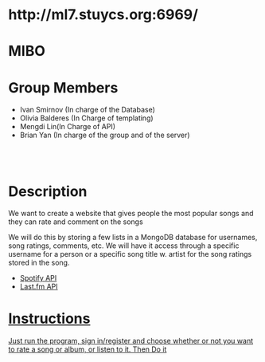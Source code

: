 <h1>http://ml7.stuycs.org:6969/</h1>
<h1>MIBO</h1>
<h1>Group Members</h1>
<ul>
<li>Ivan Smirnov (In charge of the Database)</li>
<li>Olivia Balderes (In Charge of templating)</li>
<li>Mengdi Lin(In Charge of API)</li>
<li>Brian Yan (In charge of the group and of the server)</li>
</ul>
<br></br>
<h1>Description</h1>
<p>We want to create a website that gives people the most popular songs and they can rate and comment on the songs</p>
<p>We will do this by storing a few lists in a MongoDB database for usernames, song ratings, comments, etc. We will have it access through a specific username for a person or a specific song title w. artist for the song ratings stored in the song.</p>
<ul>
<li><a href="https://developer.spotify.com/technologies/apps/docs/module-auth/">Spotify API</a></li>
<li><a href="http://www.last.fm/api/intro">Last.fm API</li>
</ul>
<h1>Instructions</h1>
<p> Just run the program, sign in/register and choose whether or not you want to rate a song or album, or listen to it. Then Do it </h1>